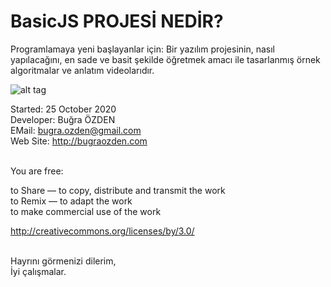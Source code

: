 BasicJS PROJESİ NEDİR?
==============

Programlamaya yeni başlayanlar için:
Bir yazılım projesinin, nasıl yapılacağını, en sade ve basit şekilde 
öğretmek amacı ile tasarlanmış örnek algoritmalar ve anlatım videolarıdır.

![alt tag](https://bug7a.github.io/basicjs-turkce/resimler/projeler.png)

Started: 25 October 2020<br />
Developer: Buğra ÖZDEN<br />
EMail: bugra.ozden@gmail.com<br />
Web Site: http://bugraozden.com<br /><br />


You are free:<br />

to Share — to copy, distribute and transmit the work<br />
to Remix — to adapt the work<br />
to make commercial use of the work<br />

<http://creativecommons.org/licenses/by/3.0/><br /><br />


Hayrını görmenizi dilerim,<br />
İyi çalışmalar.

